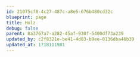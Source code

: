 ```yaml
---
id: 21075cf8-4c27-487c-a8e5-676b480cd32c
blueprint: page
title: Holz
debug: false
parent: 8a3767a7-a282-45af-930f-5400df73a239
updated_by: c2f8321e-be41-4d83-b9ee-8136dba46b39
updated_at: 1718111981
---
```

